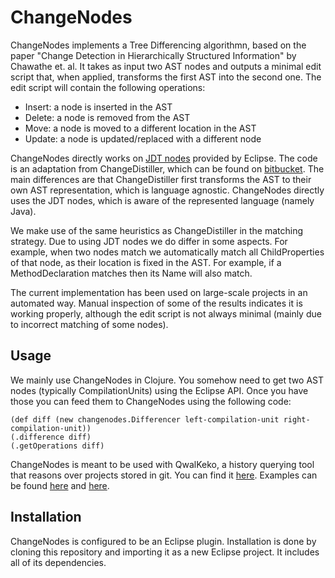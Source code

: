 ChangeNodes
===========
ChangeNodes implements a Tree Differencing algorithmn, based on the paper "Change Detection in Hierarchically Structured Information" by Chawathe et. al. It takes as input two AST nodes and outputs a minimal edit script that, when applied, transforms the first AST into the second one. The edit script will contain the following operations:

* Insert: a node is inserted in the AST
* Delete: a node is removed from the AST
* Move: a node is moved to a different location in the AST
* Update: a node is updated/replaced with a different node

ChangeNodes directly works on [JDT nodes](http://help.eclipse.org/juno/index.jsp?topic=%2Forg.eclipse.jdt.doc.isv%2Freference%2Fapi%2Forg%2Feclipse%2Fjdt%2Fcore%2Fdom%2FASTNode.html) provided by Eclipse. The code is an adaptation from ChangeDistiller, which can be found on [bitbucket](https://bitbucket.org/sealuzh/tools-changedistiller). The main differences are that ChangeDistiller first transforms the AST to their own AST representation, which is language agnostic. ChangeNodes directly uses the JDT nodes, which is aware of the represented language (namely Java).

We make use of the same heuristics as ChangeDistiller in the matching strategy. Due to using JDT nodes we do differ in some aspects. For example, when two nodes match we automatically match all ChildProperties of that node, as their location is fixed in the AST. For example, if a MethodDeclaration matches then its Name will also match.

The current implementation has been used on large-scale projects in an automated way. Manual inspection of some of the results indicates it is working properly, although the edit script is not always minimal (mainly due to incorrect matching of some nodes).



Usage
-----
We mainly use ChangeNodes in Clojure. You somehow need to get two AST nodes (typically CompilationUnits) using the Eclipse API. Once you have those you can feed them to ChangeNodes using the following code:

    (def diff (new changenodes.Differencer left-compilation-unit right-compilation-unit))
    (.difference diff)
    (.getOperations diff)
    
ChangeNodes is meant to be used with QwalKeko, a history querying tool that reasons over projects stored in git. You can find it [here](https://github.com/ReinoutStevens/damp.qwalkeko). Examples can be found [here](https://github.com/ReinoutStevens/damp.qwalkeko/blob/master/src/qwalkeko/clj/changenodes.clj) and [here](https://github.com/ReinoutStevens/damp.qwalkeko/blob/master/src/qwalkeko/experiments/selenium.clj).


Installation
------------
ChangeNodes is configured to be an Eclipse plugin. Installation is done by cloning this repository and importing it as a new Eclipse project. It includes all of its dependencies.
